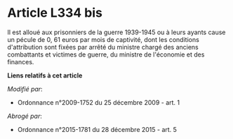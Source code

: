 # Article L334 bis

Il est alloué aux prisonniers de la guerre 1939-1945 ou à leurs ayants cause un pécule de 0, 61 euros par mois de captivité,
dont les conditions d'attribution sont fixées par arrêté du        ministre chargé des anciens combattants et victimes de
guerre, du ministre de l'économie et des finances.

**Liens relatifs à cet article**

_Modifié par_:

  - Ordonnance n°2009-1752 du 25 décembre 2009 - art. 1

_Abrogé par_:

  - Ordonnance n°2015-1781 du 28 décembre 2015 - art. 5
